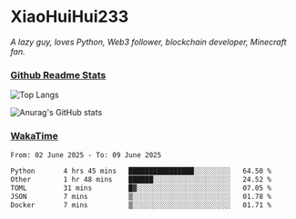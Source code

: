 # XiaoHuiHui233

*A lazy guy, loves Python, Web3 follower, blockchain developer, Minecraft fan.*

### [Github Readme Stats](https://github.com/anuraghazra/github-readme-stats)

![Top Langs](https://github-readme-stats.vercel.app/api/top-langs/?username=XiaoHuiHui233&layout=compact&theme=github_dark)

![Anurag's GitHub stats](https://github-readme-stats.vercel.app/api?username=XiaoHuiHui233&show_icons=true&theme=github_dark)

### [WakaTime](https://wakatime.com)

<!--START_SECTION:waka-->

```txt
From: 02 June 2025 - To: 09 June 2025

Python       4 hrs 45 mins   ████████████████░░░░░░░░░   64.50 %
Other        1 hr 48 mins    ██████░░░░░░░░░░░░░░░░░░░   24.52 %
TOML         31 mins         █▓░░░░░░░░░░░░░░░░░░░░░░░   07.05 %
JSON         7 mins          ▒░░░░░░░░░░░░░░░░░░░░░░░░   01.78 %
Docker       7 mins          ▒░░░░░░░░░░░░░░░░░░░░░░░░   01.71 %
```

<!--END_SECTION:waka-->
